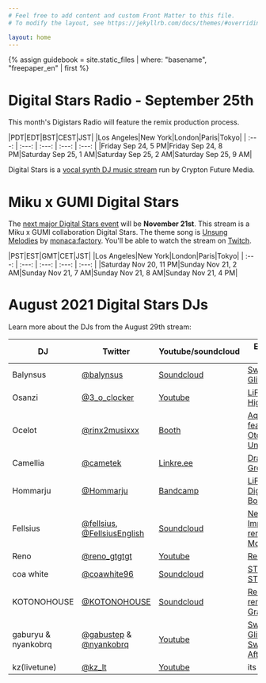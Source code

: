 ```yaml
---
# Feel free to add content and custom Front Matter to this file.
# To modify the layout, see https://jekyllrb.com/docs/themes/#overriding-theme-defaults

layout: home
---
```


{% assign guidebook = site.static_files | where: "basename", "freepaper_en" | first %}

# Digital Stars Radio - September 25th

This month's Digistars Radio will feature the remix production process.

|PDT|EDT|BST|CEST|JST|
|Los Angeles|New York|London|Paris|Tokyo|
| :---: | :---: | :---: | :---: | :---: |
|Friday Sep 24, 5 PM|Friday Sep 24, 8 PM|Saturday Sep 25, 1 AM|Saturday Sep 25, 2 AM|Saturday Sep 25, 9 AM|



Digital Stars is a [vocal synth DJ music
stream](https://digitalstars.club/hmds21/index.html) run by Crypton Future
Media.

# Miku x GUMI Digital Stars

The [next major Digital Stars
event](https://digitalstars.club/dsmg21/index_en.html) will be **November
21st**. This stream is a Miku x GUMI collaboration Digital Stars. The theme song
is [Unsung Melodies](https://www.youtube.com/watch?v=ohbSbLRJFeE) by
[monaca:factory](https://monacafactory.com). You'll be able to watch the stream
on [Twitch](https://www.twitch.tv/cfm_official).

|PST|EST|GMT|CET|JST|
|Los Angeles|New York|London|Paris|Tokyo|
| :---: | :---: | :---: | :---: | :---: |
|Saturday Nov 20, 11 PM|Sunday Nov 21, 2 AM|Sunday Nov 21, 7 AM|Sunday Nov 21, 8 AM|Sunday Nov 21, 4 PM|


# August 2021 Digital Stars DJs

Learn more about the DJs from the August 29th stream:

|DJ|Twitter|Youtube/soundcloud|Example Song|
|--|-------|-------|------------|
|Balynsus|[@balynsus](https://twitter.com/balynsus)|[Soundcloud](https://soundcloud.com/balynsus)|[Sweety Glitch remix](https://soundcloud.com/balynsus/gaburyu-nyankobrq-feat-sweety-glitch-balynsus-remix)|
|Osanzi|[@3_o_clocker](https://twitter.com/3_o_clocker)|[Youtube](https://www.youtube.com/c/osanzi)|[LiFE](https://www.youtube.com/watch?v=wrx90FSlyoI), [Sky High](https://www.youtube.com/watch?v=sGWOcwcWi-Y)|
|Ocelot|[@rinx2musixxx](https://twitter.com/rinx2musixxx)|[Booth](https://kuronekolounge.booth.pm/)|[Aquamarine feat. Otomachi Una](https://www.nicovideo.jp/watch/sm38411202)|
|Camellia|[@cametek](https://twitter.com/cametek)|[Linkre.ee](https://linktr.ee/cametek)|[Drag The Ground](https://music.youtube.com/watch?v=cbcRrkVTeC0&list=PLcm64X_VAqSqLXnS56c8jU5GWhKxFLdgF)|
|Hommarju|[@Hommarju](https://twitter.com/Hommarju)|[Bandcamp](https://hommarju.bandcamp.com/)|[LiFE remix](https://youtu.be/-BpaMnbfGhs?t=171), [Digital Bomb](https://hommarju.bandcamp.com/track/digital-bomb)|
|Fellsius|[@fellsius](https://twitter.com/fellsius), [@FellsiusEnglish](https://twitter.com/FellsiusEnglish)|[Soundcloud](https://soundcloud.com/fellsius)|[Nerve Impulse remix](https://youtu.be/-BpaMnbfGhs?t=282), [Mona Lisa](https://soundcloud.com/fellsius/mona-lisa)|
|Reno|[@reno_gtgtgt](https://twitter.com/reno_gtgtgt)|[Youtube](https://www.youtube.com/channel/UC9h7FZq6wIzF_wg7BEpVIbA)|[Rebuild!](https://www.youtube.com/watch?v=c4_MB0bwuos)|
|coa white|[@coawhite96](https://twitter.com/coawhite96)|[Soundcloud](https://soundcloud.com/coawhite)|[STEP O E O STEP](https://www.youtube.com/watch?v=fvSLTEEKPrk)|
|KOTONOHOUSE|[@KOTONOHOUSE](https://twitter.com/kotonohouse)|[Soundcloud](https://soundcloud.com/dada-qada)|[Re:Package remix](https://soundcloud.com/dada-qada/livetune-kotonohouse-repackage), [Gravity](https://soundcloud.com/dada-qada/gravity)|
|gaburyu & nyankobrq|[@gabustep](https://twitter.com/gabustep) & [@nyankobrq](https://twitter.com/nyankobrq)|[Youtube](https://www.youtube.com/playlist?list=PLmnvJgQL8hd5hyXYVoP9WqUGHyqZDRZ9N)|[Sweety Glitch](https://www.youtube.com/watch?v=GXT88-9w2aI), [Swim](https://youtu.be/w4AMAwjweEc), [Afternoon](https://www.youtube.com/watch?v=X-Co7Vq1eks)|
|kz(livetune)|[@kz_lt](https://twitter.com/kz_lt)|[Youtube](https://www.youtube.com/channel/UCQcboHvGXFE5vuy2AK2MUOg)|its kz.|
